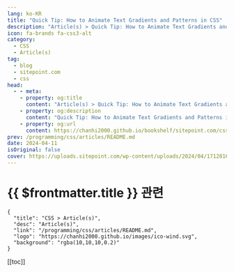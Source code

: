 ```yaml
---
lang: ko-KR
title: "Quick Tip: How to Animate Text Gradients and Patterns in CSS"
description: "Article(s) > Quick Tip: How to Animate Text Gradients and Patterns in CSS"
icon: fa-brands fa-css3-alt
category: 
  - CSS
  - Article(s)
tag: 
  - blog
  - sitepoint.com
  - css
head:
  - - meta:
    - property: og:title
      content: "Article(s) > Quick Tip: How to Animate Text Gradients and Patterns in CSS"
    - property: og:description
      content: "Quick Tip: How to Animate Text Gradients and Patterns in CSS"
    - property: og:url
      content: https://chanhi2000.github.io/bookshelf/sitepoint.com/css-animate-text-gradients-patterns.html
prev: /programming/css/articles/README.md
date: 2024-04-11
isOriginal: false
cover: https://uploads.sitepoint.com/wp-content/uploads/2024/04/1712816807animated-text-gradient-768x435.jpg
---
```


# {{ $frontmatter.title }} 관련

```component VPCard
{
  "title": "CSS > Article(s)",
  "desc": "Article(s)",
  "link": "/programming/css/articles/README.md",
  "logo": "https://chanhi2000.github.io/images/ico-wind.svg",
  "background": "rgba(10,10,10,0.2)"
}
```

[[toc]]

<SiteInfo
  name="Quick Tip: How to Animate Text Gradients and Patterns in CSS — SitePoint"
  desc="In this quick tip, we show how easy it is to add animated background gradients and images to text on the Web, with handy demos."
  url="https://sitepoint.com/css-animate-text-gradients-patterns/"
  logo="https://sitepoint.com/favicons/512x512.png"
  preview="https://uploads.sitepoint.com/wp-content/uploads/2024/04/1712816807animated-text-gradient-768x435.jpg"/>

<!-- TODO: 작성 -->
